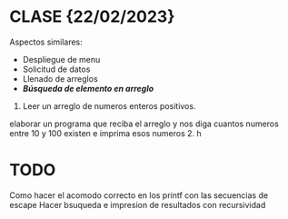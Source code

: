 # CLASE {22/02/2023}

Aspectos similares:
- Despliegue de menu
- Solicitud de datos
- Llenado de arreglos
- ***Búsqueda de elemento en arreglo***

1. Leer un arreglo de numeros enteros positivos.

elaborar un programa que reciba el arreglo y nos diga cuantos numeros entre 10 y 100 existen e imprima esos numeros
2. h



# TODO

Como hacer el acomodo correcto en los printf con las secuencias de escape
Hacer bsuqueda e impresion de resultados con recursividad